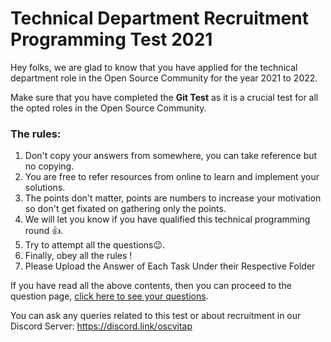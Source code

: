 # Technical Department Recruitment Programming Test 2021

Hey folks, we are glad to know that you have applied for the technical department role in the Open Source Community for the year 2021 to 2022.

Make sure that you have completed the **Git Test** as it is a crucial test for all the opted roles in the Open Source Community.

### The rules:
1. Don't copy your answers from somewhere, you can take reference but no copying.
2. You are free to refer resources from online to learn and implement your solutions.
3. The points don't matter, points are numbers to increase your motivation so don't get fixated on gathering only the points.
4. We will let you know if you have qualified this technical programming round 👍.
5. Try to attempt all the questions😉.
6. Finally, obey all the rules !
7. Please Upload the Answer of Each Task Under their Respective Folder  

If you have read all the above contents, then you can proceed to the question page, [click here to see your questions](https://github.com/Open-Source-Community-VIT-AP-Classroom/Tech_Dept_Test).

You can ask any queries related to this test or about recruitment in our Discord Server: https://discord.link/oscvitap 
